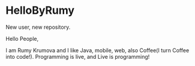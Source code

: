 # HelloByRumy
New user, new repository.

Hello People,

I am Rumy Krumova and I like Java, mobile, web, also Coffee(I turn Coffee into code!). Programming is live, and Live is programming!
